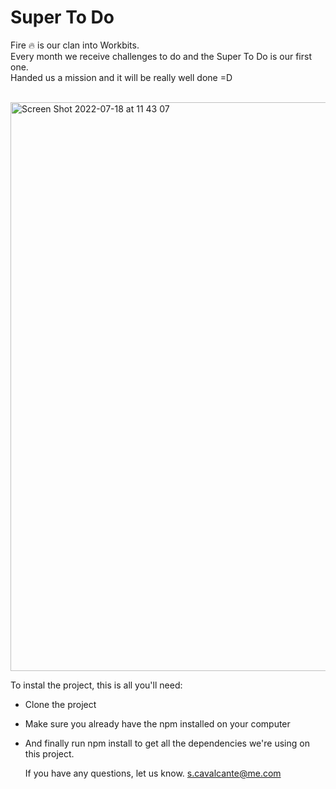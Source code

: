 # Super To Do

Fire 🔥 is our clan into Workbits. </br>
Every month we receive challenges to do and the Super To Do is our first one.</br>
Handed us a mission and it will be really well done =D</br>
</br>

<img width="910" alt="Screen Shot 2022-07-18 at 11 43 07" src="https://user-images.githubusercontent.com/56567293/179549658-42fbaba8-5e8e-4442-ad7f-7e06122ccf10.png">


To instal the project, this is all you'll need:
- Clone the project 
- Make sure you already have the npm installed on your computer
- And finally run npm install to get all the dependencies we're using on this project.

  If you have any questions, let us know.
  s.cavalcante@me.com
